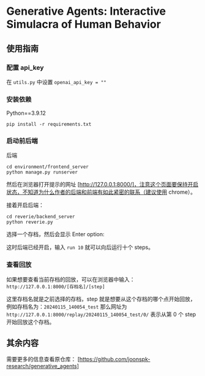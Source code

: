 

# Generative Agents: Interactive Simulacra of Human Behavior 

## 使用指南

### 配置 api_key

在 `utils.py` 中设置 `openai_api_key = ""`
 
### 安装依赖

Python==3.9.12

```shell
pip install -r requirements.txt
```

### 启动前后端

后端

```shell
cd environment/frontend_server
python manage.py runserver
```

然后在浏览器打开提示的网址 [http://127.0.0.1:8000/]，注意这个页面要保持开启状态，不知道为什么作者的后端和前端有如此紧密的联系（建议使用 chrome）。

接着开启后端：

```shell
cd reverie/backend_server
python reverie.py
```

选择一个存档，然后会显示 Enter option: 

这时后端已经开启，输入 `run 10` 就可以向后运行十个 steps。

### 查看回放

如果想要查看当前存档的回放，可以在浏览器中输入：```http://127.0.0.1:8000/[存档名]/[step]```

这里存档名就是之前选择的存档，step 就是想要从这个存档的哪个点开始回放，例如存档名为：`20240115_140054_test` 那么网址为 `http://127.0.0.1:8000/replay/20240115_140054_test/0/` 表示从第 0 个 step 开始回放这个存档。

## 其余内容

需要更多的信息查看原仓库： [https://github.com/joonspk-research/generative_agents]